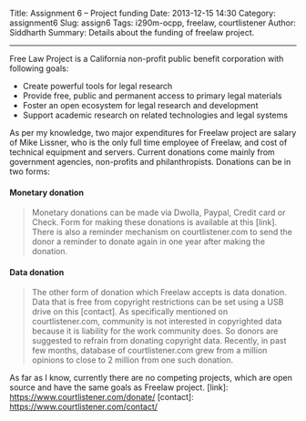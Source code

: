 Title: Assignment 6 – Project funding
Date: 2013-12-15 14:30
Category: assignment6
Slug: assign6
Tags: i290m-ocpp, freelaw, courtlistener
Author: Siddharth
Summary: Details about the funding of freelaw project.

----------

Free Law Project is a California non-profit public benefit corporation with following goals:

 - Create powerful tools for legal research
 - Provide free, public and permanent access to primary legal materials
 - Foster an open ecosystem for legal research and development
 - Support academic research on related technologies and legal systems

As per my knowledge, two major expenditures for Freelaw project are salary of Mike Lissner, who is the only full time employee of Freelaw, and cost of technical equipment and servers. Current donations come mainly from government agencies, non-profits and philanthropists. Donations can be in two forms:
#### Monetary donation
> Monetary donations can be made via Dwolla, Paypal, Credit card or Check. Form for making these donations is available at this [link]. There is also a reminder mechanism on courtlistener.com to send the donor a reminder to donate again in one year after making the donation.
#### Data donation
> The other form of donation which Freelaw accepts is data donation. Data that is free from copyright restrictions can be set using a USB drive on this [contact]. As specifically mentioned on courtlistener.com, community is not interested in copyrighted data because it is liability for the work community does. So donors are suggested to refrain from donating copyright data. Recently, in past few months, database of courtlistener.com grew from a million opinions to close to 2 million from one such donation.

As far as I know, currently there are no competing projects, which are open source and have the same goals as Freelaw project. 
[link]: https://www.courtlistener.com/donate/
[contact]: https://www.courtlistener.com/contact/

